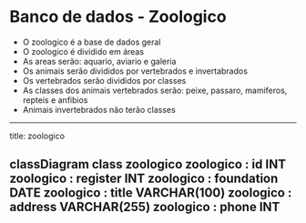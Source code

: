 # Banco de dados - Zoologico

- O zoologico é a base de dados geral
- O zoologico é dividido em áreas
- As areas serão: aquario, aviario e galeria
- Os animais serão divididos por vertebrados e invertabrados
- Os vertebrados serão divididos por classes
- As classes dos animais vertebrados serão: peixe, passaro, mamiferos, repteis e anfibios
- Animais invertebrados não terão classes

---
title: zoologico

classDiagram
    class zoologico
    zoologico : id INT
    zoologico : register INT
    zoologico : foundation DATE
    zoologico : title VARCHAR(100)
    zoologico : address VARCHAR(255)
    zoologico : phone INT
---